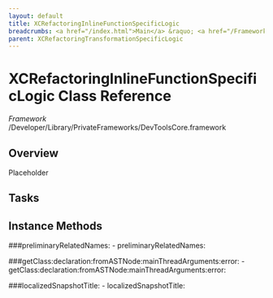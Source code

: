 ```yaml
---
layout: default
title: XCRefactoringInlineFunctionSpecificLogic
breadcrumbs: <a href="/index.html">Main</a> &raquo; <a href="/Frameworks.html">Framework</a> &raquo; <a href="/Frameworks/DevToolsCore.html">DevToolsCore</a> &raquo; XCRefactoringInlineFunctionSpecificLogic
parent: XCRefactoringTransformationSpecificLogic 
---
```

# XCRefactoringInlineFunctionSpecificLogic Class Reference

*Framework* /Developer/Library/PrivateFrameworks/DevToolsCore.framework

## Overview

Placeholder

## Tasks

## Instance Methods

<a name="-preliminaryRelatedNames:"></a>
###preliminaryRelatedNames:
    - preliminaryRelatedNames:

<a name="-getClass:declaration:fromASTNode:mainThreadArguments:error:"></a>
###getClass:declaration:fromASTNode:mainThreadArguments:error:
    - getClass:declaration:fromASTNode:mainThreadArguments:error:

<a name="-localizedSnapshotTitle:"></a>
###localizedSnapshotTitle:
    - localizedSnapshotTitle:

